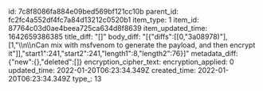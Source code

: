 id: 7c8f8086fa884e09bed569bf121cc10b
parent_id: fc2fc4a552df4fc7a84d13212c0520b1
item_type: 1
item_id: 87764c03d0ae4beea725ca634d8f8639
item_updated_time: 1642659386385
title_diff: "[]"
body_diff: "[{\"diffs\":[[0,\"3a08978)\"],[1,\"\\\n\\\nCan mix with msfvenom to generate the payload, and then encrypt it\"]],\"start1\":241,\"start2\":241,\"length1\":8,\"length2\":76}]"
metadata_diff: {"new":{},"deleted":[]}
encryption_cipher_text: 
encryption_applied: 0
updated_time: 2022-01-20T06:23:34.349Z
created_time: 2022-01-20T06:23:34.349Z
type_: 13